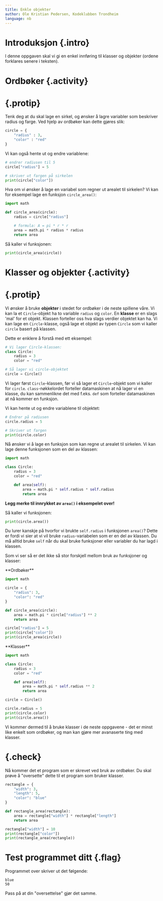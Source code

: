 ```yaml
---
title: Enkle objekter
author: Ole Kristian Pedersen, Kodeklubben Trondheim
language: nb
---
```



# Introduksjon {.intro}

I denne oppgaven skal vi gi en enkel innføring til klasser og objekter (ordene
forklares senere i teksten).


# Ordbøker {.activity}


# {.protip}

Tenk deg at du skal lage en sirkel, og ønsker å lagre variabler som beskriver
radius og farge. Ved hjelp av ordbøker kan dette gjøres slik:

```python
circle = {
    "radius" : 3,
    "color" : "red"
}
```

Vi kan også hente ut og endre variablene:

```python
# endrer radiusen til 5
circle["radius"] = 5

# skriver ut fargen på sirkelen
print(circle["color"])
```

Hva om vi ønsker å lage en variabel som regner ut arealet til sirkelen? Vi kan
for eksempel lage en funksjon `circle_area()`:

```python
import math

def circle_area(circle):
    radius = circle["radius"]

    # formula: A = pi * r * r
    area = math.pi * radius * radius
    return area
```

Så kaller vi funksjonen:

```python
print(circle_area(circle))
```


# Klasser og objekter {.activity}


# {.protip}

Vi ønsker å bruke **objekter** i stedet for ordbøker i de neste spillene våre.
Vi kan la et `Circle`-objekt ha to variable `radius` og `color`. En **klasse**
er en slags 'mal' for et objekt. Klassen forteller oss hva slags verdier
objektet kan ha. Vi kan lage en `Circle`-klasse, også lage et objekt av typen
`Circle` som vi kaller `circle` basert på klassen.

Dette er enklere å forstå med ett eksempel:

```python
# Vi lager Circle-klassen:
class Circle:
    radius = 3
    color = "red"

# Så lager vi circle-objektet
circle = Circle()
```

Vi lager først `Circle`-klassen, før vi så lager et `Circle`-objekt som vi
kaller for `circle`. `class`-nøkkelordet forteller datamaskinen at nå lager vi
en klasse, du kan sammenlikne det med f.eks. `def` som forteller datamaskinen at
nå kommer en funksjon.

Vi kan hente ut og endre variablene til objektet:

```python
# Endrer på radiusen
circle.radius = 5

# Skriver ut fargen
print(circle.color)
```

Nå ønsker vi å lage en funksjon som kan regne ut arealet til sirkelen. Vi kan
lage denne funksjonen som en del av klassen:

```python
import math

class Circle:
    radius = 3
    color = "red"

    def area(self):
        area = math.pi * self.radius * self.radius
        return area
```

**Legg merke til innrykket av `area()` i eksempelet over!**

Så kaller vi funksjonen:

```python
print(circle.area())
```

Du lurer kanskje på hvorfor vi brukte `self.radius` i funksjonen `area()`? Dette
er fordi vi sier at vi vil bruke `radius`-variabelen som er en del av klassen.
Du må alltid bruke `self` når du skal bruke funksjoner eller variabler du har
lagd i klassen.

Som vi ser så er det ikke så stor forskjell mellom bruk av funksjoner og
klasser:

<div class="col-sm-6" >
**Ordbøker**

```python
import math

circle = {
    "radius": 3,
    "color": "red"
}

def circle_area(circle):
    area = math.pi * circle["radius"] ** 2
    return area

circle["radius"] = 5
print(circle["color"])
print(circle_area(circle))
```
</div>

<div class="col-sm-6" >
**Klasser**

```python
import math

class Circle:
    radius = 3
    color = "red"

    def area(self):
        area = math.pi * self.radius ** 2
        return area

circle = Circle()

circle.radius = 5
print(circle.color)
print(circle.area())
```
</div>

Vi kommer dermed til å bruke klasser i de neste oppgavene - det er minst like
enkelt som ordbøker, og man kan gjøre mer avanaserte ting med klasser.


# {.check}

Nå kommer det et program som er skrevet ved bruk av ordbøker. Du skal prøve å
"oversette" dette til et program som bruker klasser.

```python
rectangle = {
    "width": 3,
    "length": 5,
    "color": "blue"
}

def rectangle_area(rectangle):
    area = rectangle["width"] * rectangle["length"]
    return area

rectangle["width"] = 10
print(rectangle["color"])
print(rectangle_area(rectangle))
```


# Test programmet ditt {.flag}

Programmet over skriver ut det følgende:

```
blue
50
```

Pass på at din "oversettelse" gjør det samme.
